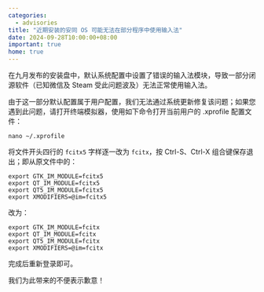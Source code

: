 ```yaml
---
categories:
  - advisories
title: "近期安装的安同 OS 可能无法在部分程序中使用输入法"
date: 2024-09-28T10:00:00+08:00
important: true
home: true
---
```


在九月发布的安装盘中，默认系统配置中设置了错误的输入法模块，导致一部分闭源软件（已知微信及 Steam 受此问题波及）无法正常使用输入法。

由于这一部分默认配置属于用户配置，我们无法通过系统更新修复该问题；如果您遇到此问题，请打开终端模拟器，使用如下命令打开当前用户的 .xprofile 配置文件：
```shell
nano ~/.xprofile
```
将文件开头四行的 `fcitx5` 字样逐一改为 `fcitx`，按 Ctrl-S、Ctrl-X 组合键保存退出；即从原文件中的：
```
export GTK_IM_MODULE=fcitx5
export QT_IM_MODULE=fcitx5
export QT5_IM_MODULE=fcitx5
export XMODIFIERS=@im=fcitx5
```
改为：
```
export GTK_IM_MODULE=fcitx
export QT_IM_MODULE=fcitx
export QT5_IM_MODULE=fcitx
export XMODIFIERS=@im=fcitx
```
完成后重新登录即可。

我们为此带来的不便表示歉意！
